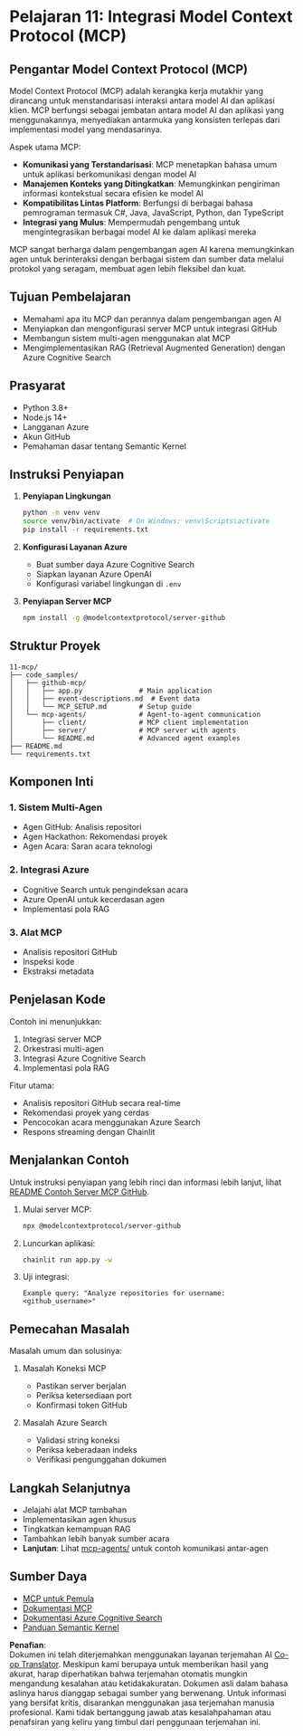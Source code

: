 <!--
CO_OP_TRANSLATOR_METADATA:
{
  "original_hash": "e255edb8423b34b4bba20263ef38f208",
  "translation_date": "2025-08-21T12:33:54+00:00",
  "source_file": "11-mcp/README.md",
  "language_code": "id"
}
-->
# Pelajaran 11: Integrasi Model Context Protocol (MCP)

## Pengantar Model Context Protocol (MCP)

Model Context Protocol (MCP) adalah kerangka kerja mutakhir yang dirancang untuk menstandarisasi interaksi antara model AI dan aplikasi klien. MCP berfungsi sebagai jembatan antara model AI dan aplikasi yang menggunakannya, menyediakan antarmuka yang konsisten terlepas dari implementasi model yang mendasarinya.

Aspek utama MCP:

- **Komunikasi yang Terstandarisasi**: MCP menetapkan bahasa umum untuk aplikasi berkomunikasi dengan model AI
- **Manajemen Konteks yang Ditingkatkan**: Memungkinkan pengiriman informasi kontekstual secara efisien ke model AI
- **Kompatibilitas Lintas Platform**: Berfungsi di berbagai bahasa pemrograman termasuk C#, Java, JavaScript, Python, dan TypeScript
- **Integrasi yang Mulus**: Mempermudah pengembang untuk mengintegrasikan berbagai model AI ke dalam aplikasi mereka

MCP sangat berharga dalam pengembangan agen AI karena memungkinkan agen untuk berinteraksi dengan berbagai sistem dan sumber data melalui protokol yang seragam, membuat agen lebih fleksibel dan kuat.

## Tujuan Pembelajaran
- Memahami apa itu MCP dan perannya dalam pengembangan agen AI
- Menyiapkan dan mengonfigurasi server MCP untuk integrasi GitHub
- Membangun sistem multi-agen menggunakan alat MCP
- Mengimplementasikan RAG (Retrieval Augmented Generation) dengan Azure Cognitive Search

## Prasyarat
- Python 3.8+
- Node.js 14+
- Langganan Azure
- Akun GitHub
- Pemahaman dasar tentang Semantic Kernel

## Instruksi Penyiapan

1. **Penyiapan Lingkungan**
   ```bash
   python -m venv venv
   source venv/bin/activate  # On Windows: venv\Scripts\activate
   pip install -r requirements.txt
   ```

2. **Konfigurasi Layanan Azure**
   - Buat sumber daya Azure Cognitive Search
   - Siapkan layanan Azure OpenAI
   - Konfigurasi variabel lingkungan di `.env`

3. **Penyiapan Server MCP**
   ```bash
   npm install -g @modelcontextprotocol/server-github
   ```

## Struktur Proyek

```
11-mcp/
├── code_samples/
│   ├── github-mcp/
│   │   ├── app.py              # Main application
│   │   ├── event-descriptions.md  # Event data
│   │   └── MCP_SETUP.md        # Setup guide
│   └── mcp-agents/             # Agent-to-agent communication
│       ├── client/             # MCP client implementation
│       ├── server/             # MCP server with agents
│       └── README.md           # Advanced agent examples
├── README.md
└── requirements.txt
```

## Komponen Inti

### 1. Sistem Multi-Agen
- Agen GitHub: Analisis repositori
- Agen Hackathon: Rekomendasi proyek
- Agen Acara: Saran acara teknologi

### 2. Integrasi Azure
- Cognitive Search untuk pengindeksan acara
- Azure OpenAI untuk kecerdasan agen
- Implementasi pola RAG

### 3. Alat MCP
- Analisis repositori GitHub
- Inspeksi kode
- Ekstraksi metadata

## Penjelasan Kode

Contoh ini menunjukkan:
1. Integrasi server MCP
2. Orkestrasi multi-agen
3. Integrasi Azure Cognitive Search
4. Implementasi pola RAG

Fitur utama:
- Analisis repositori GitHub secara real-time
- Rekomendasi proyek yang cerdas
- Pencocokan acara menggunakan Azure Search
- Respons streaming dengan Chainlit

## Menjalankan Contoh

Untuk instruksi penyiapan yang lebih rinci dan informasi lebih lanjut, lihat [README Contoh Server MCP GitHub](./code_samples/github-mcp/README.md).

1. Mulai server MCP:
   ```bash
   npx @modelcontextprotocol/server-github
   ```

2. Luncurkan aplikasi:
   ```bash
   chainlit run app.py -w
   ```

3. Uji integrasi:
   ```
   Example query: "Analyze repositories for username: <github_username>"
   ```

## Pemecahan Masalah

Masalah umum dan solusinya:
1. Masalah Koneksi MCP
   - Pastikan server berjalan
   - Periksa ketersediaan port
   - Konfirmasi token GitHub

2. Masalah Azure Search
   - Validasi string koneksi
   - Periksa keberadaan indeks
   - Verifikasi pengunggahan dokumen

## Langkah Selanjutnya
- Jelajahi alat MCP tambahan
- Implementasikan agen khusus
- Tingkatkan kemampuan RAG
- Tambahkan lebih banyak sumber acara
- **Lanjutan**: Lihat [mcp-agents/](../../../11-mcp/code_samples/mcp-agents) untuk contoh komunikasi antar-agen

## Sumber Daya
- [MCP untuk Pemula](https://aka.ms/mcp-for-beginners)  
- [Dokumentasi MCP](https://github.com/microsoft/semantic-kernel/tree/main/python/semantic-kernel/semantic_kernel/connectors/mcp)
- [Dokumentasi Azure Cognitive Search](https://learn.microsoft.com/azure/search/)
- [Panduan Semantic Kernel](https://learn.microsoft.com/semantic-kernel/)

**Penafian**:  
Dokumen ini telah diterjemahkan menggunakan layanan terjemahan AI [Co-op Translator](https://github.com/Azure/co-op-translator). Meskipun kami berupaya untuk memberikan hasil yang akurat, harap diperhatikan bahwa terjemahan otomatis mungkin mengandung kesalahan atau ketidakakuratan. Dokumen asli dalam bahasa aslinya harus dianggap sebagai sumber yang berwenang. Untuk informasi yang bersifat kritis, disarankan menggunakan jasa terjemahan manusia profesional. Kami tidak bertanggung jawab atas kesalahpahaman atau penafsiran yang keliru yang timbul dari penggunaan terjemahan ini.